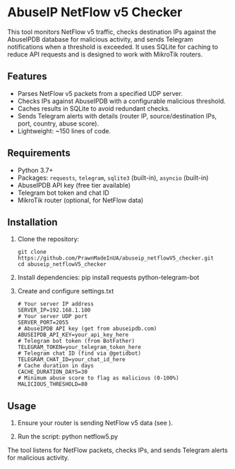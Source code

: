 # AbuseIP NetFlow v5 Checker

This tool monitors NetFlow v5 traffic, checks destination IPs against the AbuseIPDB database for malicious activity, and sends Telegram notifications when a threshold is exceeded. It uses SQLite for caching to reduce API requests and is designed to work with MikroTik routers.

## Features
- Parses NetFlow v5 packets from a specified UDP server.
- Checks IPs against AbuseIPDB with a configurable malicious threshold.
- Caches results in SQLite to avoid redundant checks.
- Sends Telegram alerts with details (router IP, source/destination IPs, port, country, abuse score).
- Lightweight: ~150 lines of code.

## Requirements
- Python 3.7+
- Packages: `requests`, `telegram`, `sqlite3` (built-in), `asyncio` (built-in)
- AbuseIPDB API key (free tier available)
- Telegram bot token and chat ID
- MikroTik router (optional, for NetFlow data)

## Installation
1. Clone the repository:
   ```
   git clone https://github.com/PrawnMadeInUA/abuseip_netflowV5_checker.git
   cd abuseip_netflowV5_checker
   ```
   
3. Install dependencies:
   pip install requests python-telegram-bot

4. Create and configure settings.txt
   ```
   # Your server IP address
   SERVER_IP=192.168.1.100
   # Your server UDP port
   SERVER_PORT=2055
   # AbuseIPDB API key (get from abuseipdb.com)
   ABUSEIPDB_API_KEY=your_api_key_here
   # Telegram bot token (from BotFather)
   TELEGRAM_TOKEN=your_telegram_token_here
   # Telegram chat ID (find via @getidbot)
   TELEGRAM_CHAT_ID=your_chat_id_here
   # Cache duration in days
   CACHE_DURATION_DAYS=30
   # Minimum abuse score to flag as malicious (0-100%)
   MALICIOUS_THRESHOLD=80
   ```

## Usage
1. Ensure your router is sending NetFlow v5 data (see ).

2. Run the script:
   python netflow5.py

The tool listens for NetFlow packets, checks IPs, and sends Telegram alerts for malicious activity.
